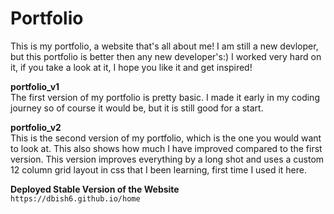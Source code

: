 # Portfolio
This is my portfolio, a website that's all about me! I am still a new devloper, but this portfolio is better then any new developer's:) I worked very hard on it, if you take a look at it, I hope you like it and get inspired!

__portfolio_v1__<br />
The first version of my portfolio is pretty basic. I made it early in my coding journey so of course it would be, but it is still good for a start. 

__portfolio_v2__<br />
This is the second version of my portfolio, which is the one you would want to look at. This also shows how much I have improved compared to the first version. This version improves everything by a long shot and uses a custom 12 column grid layout in css that I been learning, first time I used it here.

__Deployed Stable Version of the Website__<br />
`https://dbish6.github.io/home`
